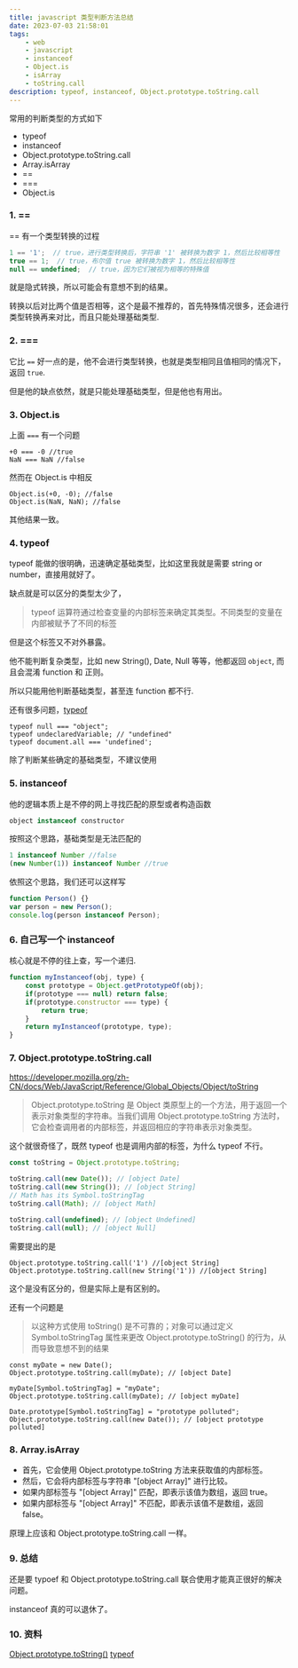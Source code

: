```yaml
---
title: javascript 类型判断方法总结
date: 2023-07-03 21:58:01
tags: 
    - web
    - javascript
    - instanceof
    - Object.is
    - isArray
    - toString.call
description: typeof, instanceof, Object.prototype.toString.call
---
```



常用的判断类型的方式如下

* typeof
* instanceof
* Object.prototype.toString.call
* Array.isArray
* ==
* ===
* Object.is

### 1. == 

== 有一个类型转换的过程

```javascript
1 == '1';  // true，进行类型转换后，字符串 '1' 被转换为数字 1，然后比较相等性
true == 1;  // true，布尔值 true 被转换为数字 1，然后比较相等性
null == undefined;  // true，因为它们被视为相等的特殊值
```

就是隐式转换，所以可能会有意想不到的结果。

转换以后对比两个值是否相等，这个是最不推荐的，首先特殊情况很多，还会进行类型转换再来对比，而且只能处理基础类型.

### 2. ===

它比 `==` 好一点的是，他不会进行类型转换，也就是类型相同且值相同的情况下，返回 `true`.

但是他的缺点依然，就是只能处理基础类型，但是他也有用出。

### 3. Object.is

上面 `===` 有一个问题

```
+0 === -0 //true
NaN === NaN //false
```

然而在 Object.is 中相反

```
Object.is(+0, -0); //false
Object.is(NaN, NaN); //false
```

其他结果一致。

### 4. typeof

typeof 能做的很明确，迅速确定基础类型，比如这里我就是需要 string or number，直接用就好了。

缺点就是可以区分的类型太少了，

> typeof 运算符通过检查变量的内部标签来确定其类型。不同类型的变量在内部被赋予了不同的标签

但是这个标签又不对外暴露。

他不能判断复杂类型，比如 new String(), Date, Null 等等，他都返回 `object`, 而且会混淆 function 和 正则。

所以只能用他判断基础类型，甚至连 function 都不行.

还有很多问题，[typeof](https://developer.mozilla.org/zh-CN/docs/Web/JavaScript/Reference/Operators/typeof)

```
typeof null === "object";
typeof undeclaredVariable; // "undefined"
typeof document.all === 'undefined';
```

除了判断某些确定的基础类型，不建议使用

### 5. instanceof

他的逻辑本质上是不停的网上寻找匹配的原型或者构造函数

```javascript
object instanceof constructor
```

按照这个思路，基础类型是无法匹配的

```javascript
1 instanceof Number //false
(new Number(1)) instanceof Number //true
```

依照这个思路，我们还可以这样写

```javascript
function Person() {}
var person = new Person(); 
console.log(person instanceof Person); 
```

### 6. 自己写一个 instanceof

核心就是不停的往上查，写一个递归.

```javascript
function myInstanceof(obj, type) {
	const prototype = Object.getPrototypeOf(obj);
	if(prototype === null) return false;
	if(prototype.constructor === type) {
		return true;
	}
	return myInstanceof(prototype, type);
}
```

### 7. Object.prototype.toString.call

https://developer.mozilla.org/zh-CN/docs/Web/JavaScript/Reference/Global_Objects/Object/toString

> Object.prototype.toString 是 Object 类原型上的一个方法，用于返回一个表示对象类型的字符串。当我们调用 Object.prototype.toString 方法时，它会检查调用者的内部标签，并返回相应的字符串表示对象类型。

这个就很奇怪了，既然 typeof 也是调用内部的标签，为什么 typeof 不行。

```javascript
const toString = Object.prototype.toString;

toString.call(new Date()); // [object Date]
toString.call(new String()); // [object String]
// Math has its Symbol.toStringTag
toString.call(Math); // [object Math]

toString.call(undefined); // [object Undefined]
toString.call(null); // [object Null]
```

需要提出的是

```
Object.prototype.toString.call('1') //[object String]
Object.prototype.toString.call(new String('1')) //[object String]
```

这个是没有区分的，但是实际上是有区别的。

还有一个问题是

> 以这种方式使用 toString() 是不可靠的；对象可以通过定义 Symbol.toStringTag 属性来更改 Object.prototype.toString() 的行为，从而导致意想不到的结果

```
const myDate = new Date();
Object.prototype.toString.call(myDate); // [object Date]

myDate[Symbol.toStringTag] = "myDate";
Object.prototype.toString.call(myDate); // [object myDate]

Date.prototype[Symbol.toStringTag] = "prototype polluted";
Object.prototype.toString.call(new Date()); // [object prototype polluted]
```

### 8. Array.isArray

* 首先，它会使用 Object.prototype.toString 方法来获取值的内部标签。
* 然后，它会将内部标签与字符串 "[object Array]" 进行比较。
* 如果内部标签与 "[object Array]" 匹配，即表示该值为数组，返回 true。
* 如果内部标签与 "[object Array]" 不匹配，即表示该值不是数组，返回 false。

原理上应该和 Object.prototype.toString.call 一样。

### 9. 总结

还是要 typoef 和 Object.prototype.toString.call 联合使用才能真正很好的解决问题。

instanceof 真的可以退休了。

### 10. 资料

[Object.prototype.toString()](https://developer.mozilla.org/zh-CN/docs/Web/JavaScript/Reference/Global_Objects/Object/toString)
[typeof](https://developer.mozilla.org/zh-CN/docs/Web/JavaScript/Reference/Operators/typeof)

